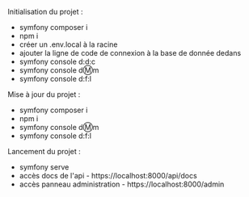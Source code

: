 Initialisation du projet : 
-  symfony composer i
-  npm i
-  créer un .env.local à la racine
-  ajouter la ligne de code de connexion à la base de donnée dedans
-  symfony console d:d:c
-  symfony console d:m:m
-  symfony console d:f:l


Mise à jour du projet :
-  symfony composer i
-  npm i
-  symfony console d:m:m
-  symfony console d:f:l

Lancement du projet :
-  symfony serve
-  accès docs de l'api - https://localhost:8000/api/docs
-  accès panneau administration - https://localhost:8000/admin
 